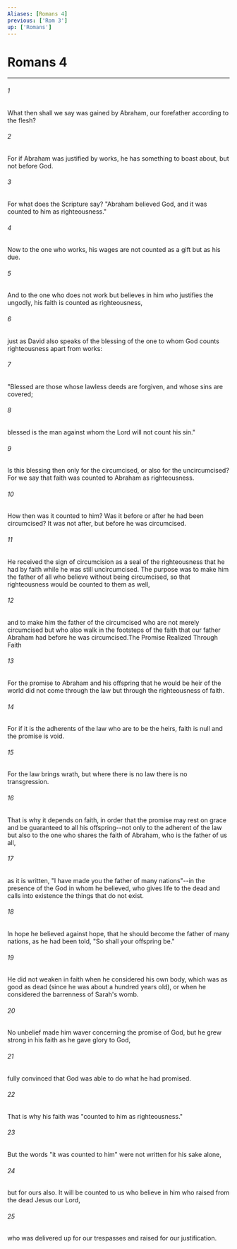 ```yaml
---
Aliases: [Romans 4]
previous: ['Rom 3']
up: ['Romans']
---
```

# Romans 4

***

 

###### 1 
What then shall we say was gained by Abraham, our forefather according to the flesh? 
 

###### 2 
For if Abraham was justified by works, he has something to boast about, but not before God. 
 

###### 3 
For what does the Scripture say? "Abraham believed God, and it was counted to him as righteousness." 
 

###### 4 
Now to the one who works, his wages are not counted as a gift but as his due. 
 

###### 5 
And to the one who does not work but believes in him who justifies the ungodly, his faith is counted as righteousness, 
 

###### 6 
just as David also speaks of the blessing of the one to whom God counts righteousness apart from works:
 
 

###### 7 
"Blessed are those whose lawless deeds are forgiven, 
 and whose sins are covered; 
 
 

###### 8 
blessed is the man against whom the Lord will not count his sin."
 
 

###### 9 
Is this blessing then only for the circumcised, or also for the uncircumcised? For we say that faith was counted to Abraham as righteousness. 
 

###### 10 
How then was it counted to him? Was it before or after he had been circumcised? It was not after, but before he was circumcised. 
 

###### 11 
He received the sign of circumcision as a seal of the righteousness that he had by faith while he was still uncircumcised. The purpose was to make him the father of all who believe without being circumcised, so that righteousness would be counted to them as well, 
 

###### 12 
and to make him the father of the circumcised who are not merely circumcised but who also walk in the footsteps of the faith that our father Abraham had before he was circumcised.The Promise Realized Through Faith
 
 

###### 13 
For the promise to Abraham and his offspring that he would be heir of the world did not come through the law but through the righteousness of faith. 
 

###### 14 
For if it is the adherents of the law who are to be the heirs, faith is null and the promise is void. 
 

###### 15 
For the law brings wrath, but where there is no law there is no transgression.
 
 

###### 16 
That is why it depends on faith, in order that the promise may rest on grace and be guaranteed to all his offspring--not only to the adherent of the law but also to the one who shares the faith of Abraham, who is the father of us all, 
 

###### 17 
as it is written, "I have made you the father of many nations"--in the presence of the God in whom he believed, who gives life to the dead and calls into existence the things that do not exist. 
 

###### 18 
In hope he believed against hope, that he should become the father of many nations, as he had been told, "So shall your offspring be." 
 

###### 19 
He did not weaken in faith when he considered his own body, which was as good as dead (since he was about a hundred years old), or when he considered the barrenness of Sarah's womb. 
 

###### 20 
No unbelief made him waver concerning the promise of God, but he grew strong in his faith as he gave glory to God, 
 

###### 21 
fully convinced that God was able to do what he had promised. 
 

###### 22 
That is why his faith was "counted to him as righteousness." 
 

###### 23 
But the words "it was counted to him" were not written for his sake alone, 
 

###### 24 
but for ours also. It will be counted to us who believe in him who raised from the dead Jesus our Lord, 
 

###### 25 
who was delivered up for our trespasses and raised for our justification.
 
